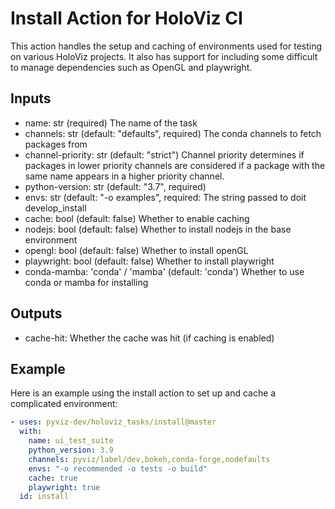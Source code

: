 # Install Action for HoloViz CI

This action handles the setup and caching of environments used for testing on various HoloViz projects. It also has support for including some difficult to manage dependencies such as OpenGL and playwright.

## Inputs

- name: str (required)
  The name of the task
- channels: str (default: "defaults", required)
  The conda channels to fetch packages from
- channel-priority: str (default: "strict")
  Channel priority determines if packages in lower priority channels are considered if a package with the same name appears in a higher priority channel.
- python-version: str (default: "3.7", required)
- envs: str (default: "-o examples", required:
  The string passed to doit develop_install
- cache: bool (default: false)
  Whether to enable caching
- nodejs: bool (default: false)
  Whether to install nodejs in the base environment
- opengl: bool (default: false)
  Whether to install openGL
- playwright: bool (default: false)
  Whether to install playwright
- conda-mamba: 'conda' / 'mamba' (default: 'conda')
  Whether to use conda or mamba for installing

## Outputs

- cache-hit:
  Whether the cache was hit (if caching is enabled)

## Example

Here is an example using the install action to set up and cache a complicated environment: 

```yaml
- uses: pyviz-dev/holoviz_tasks/install@master
  with:
    name: ui_test_suite
    python_version: 3.9
    channels: pyviz/label/dev,bokeh,conda-forge,nodefaults
    envs: "-o recommended -o tests -o build"
    cache: true
    playwright: true
  id: install
```
